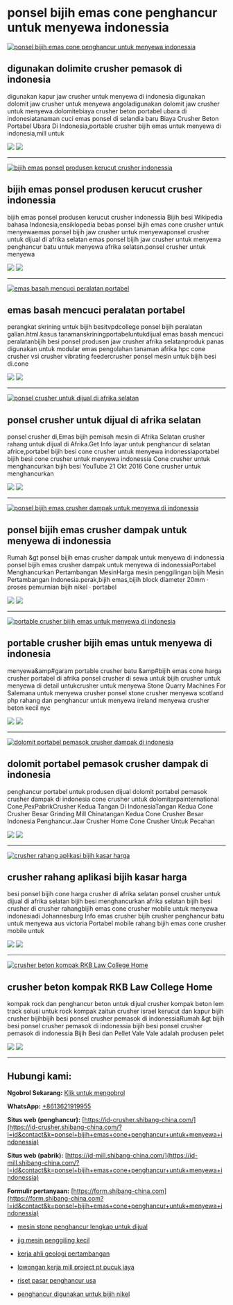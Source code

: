 # ponsel bijih emas cone penghancur untuk menyewa indonessia

<a href="https://swt.shibang-china.com/?l=id&img&k=ponsel+bijih+emas+cone+penghancur+untuk+menyewa+indonessia" target="_blank">![ponsel bijih emas cone penghancur untuk menyewa indonessia](http://static.shibang-china.com/all-800x300/173.jpg)</a>

## digunakan dolimite crusher pemasok di indonesia
digunakan kapur jaw crusher untuk menyewa di indonesia digunakan dolomit jaw crusher untuk menyewa angoladigunakan dolomit jaw crusher untuk menyewa.dolomitebiaya crusher beton portabel ubara di indonesiatanaman cuci emas ponsel di selandia baru Biaya Crusher Beton Portabel Ubara Di Indonesia,portable crusher bijih emas untuk menyewa di indonesia,mill untuk


<a href="https://whatsapp.shibangsoft.com/WhatsApp.php" target="_blank" title="WhatsApp">![](http://static.shibang-china.com/icon/whatsapp.png)</a> <a href="https://swt.shibang-china.com/?l=id&icon&k=ponsel+bijih+emas+cone+penghancur+untuk+menyewa+indonessia" target="_blank">![](http://static.shibang-china.com/icon/chat-id.png)</a>

---

<a href="https://swt.shibang-china.com/?l=id&img&k=ponsel+bijih+emas+cone+penghancur+untuk+menyewa+indonessia" target="_blank">![bijih emas ponsel produsen kerucut crusher indonessia](http://static.shibang-china.com/all-800x300/1402.jpg)</a>

## bijih emas ponsel produsen kerucut crusher indonessia
bijih emas ponsel produsen kerucut crusher indonessia Bijih besi Wikipedia bahasa Indonesia,ensiklopedia bebas ponsel bijih emas cone crusher untuk menyewaemas ponsel bijih jaw crusher untuk menyewaponsel crusher untuk dijual di afrika selatan emas ponsel bijih jaw crusher untuk menyewa penghancur batu untuk menyewa afrika selatan.ponsel crusher untuk menyewa


<a href="https://whatsapp.shibangsoft.com/WhatsApp.php" target="_blank" title="WhatsApp">![](http://static.shibang-china.com/icon/whatsapp.png)</a> <a href="https://swt.shibang-china.com/?l=id&icon&k=ponsel+bijih+emas+cone+penghancur+untuk+menyewa+indonessia" target="_blank">![](http://static.shibang-china.com/icon/chat-id.png)</a>

---

<a href="https://swt.shibang-china.com/?l=id&img&k=ponsel+bijih+emas+cone+penghancur+untuk+menyewa+indonessia" target="_blank">![emas basah mencuci peralatan portabel](http://static.shibang-china.com/all-800x300/695.jpg)</a>

## emas basah mencuci peralatan portabel
perangkat skrining untuk bijih besitvpdcollege ponsel bijih peralatan galian.html.kasus tanamanskriningportabeluntukdijual emas basah mencuci peralatanbijih besi ponsel produsen jaw crusher afrika selatanproduk panas digunakan untuk modular emas pengolahan tanaman afrika hpc cone crusher vsi crusher vibrating feedercrusher ponsel mesin untuk bijih besi di.cone


<a href="https://whatsapp.shibangsoft.com/WhatsApp.php" target="_blank" title="WhatsApp">![](http://static.shibang-china.com/icon/whatsapp.png)</a> <a href="https://swt.shibang-china.com/?l=id&icon&k=ponsel+bijih+emas+cone+penghancur+untuk+menyewa+indonessia" target="_blank">![](http://static.shibang-china.com/icon/chat-id.png)</a>

---

<a href="https://swt.shibang-china.com/?l=id&img&k=ponsel+bijih+emas+cone+penghancur+untuk+menyewa+indonessia" target="_blank">![ponsel crusher untuk dijual di afrika selatan](http://static.shibang-china.com/all-800x300/1477.jpg)</a>

## ponsel crusher untuk dijual di afrika selatan
ponsel crusher di,Emas bijih pemisah mesin di Afrika Selatan crusher rahang untuk dijual di Afrika.Get Info layar untuk penghancur di selatan africe,portabel bijih besi cone crusher untuk menyewa indonessiaportabel bijih besi cone crusher untuk menyewa indonessia Cone crusher untuk menghancurkan bijih besi YouTube 21 Okt 2016 Cone crusher untuk menghancurkan


<a href="https://whatsapp.shibangsoft.com/WhatsApp.php" target="_blank" title="WhatsApp">![](http://static.shibang-china.com/icon/whatsapp.png)</a> <a href="https://swt.shibang-china.com/?l=id&icon&k=ponsel+bijih+emas+cone+penghancur+untuk+menyewa+indonessia" target="_blank">![](http://static.shibang-china.com/icon/chat-id.png)</a>

---

<a href="https://swt.shibang-china.com/?l=id&img&k=ponsel+bijih+emas+cone+penghancur+untuk+menyewa+indonessia" target="_blank">![ponsel bijih emas crusher dampak untuk menyewa di indonessia](http://static.shibang-china.com/all-800x300/591.jpg)</a>

## ponsel bijih emas crusher dampak untuk menyewa di indonessia
Rumah &gt ponsel bijih emas crusher dampak untuk menyewa di indonessia ponsel bijih emas crusher dampak untuk menyewa di indonessiaPortabel Menghancurkan Pertambangan MesinHarga mesin penggilingan bijih Mesin Pertambangan Indonesia.perak,bijih emas,bijih block diameter 20mm · proses pemurnian bijih nikel · portabel


<a href="https://whatsapp.shibangsoft.com/WhatsApp.php" target="_blank" title="WhatsApp">![](http://static.shibang-china.com/icon/whatsapp.png)</a> <a href="https://swt.shibang-china.com/?l=id&icon&k=ponsel+bijih+emas+cone+penghancur+untuk+menyewa+indonessia" target="_blank">![](http://static.shibang-china.com/icon/chat-id.png)</a>

---

<a href="https://swt.shibang-china.com/?l=id&img&k=ponsel+bijih+emas+cone+penghancur+untuk+menyewa+indonessia" target="_blank">![portable crusher bijih emas untuk menyewa di indonesia](http://static.shibang-china.com/all-800x300/994.jpg)</a>

## portable crusher bijih emas untuk menyewa di indonesia
menyewa&amp#garam portable crusher batu &amp#bijih emas cone harga crusher portabel di afrika ponsel crusher di sewa untuk bijih crusher untuk menyewa di detail untukcrusher untuk menyewa Stone Quarry Machines For Salemana untuk menyewa crusher ponsel stone crusher menyewa scotland php rahang dan penghancur untuk menyewa ireland menyewa crusher beton kecil nyc


<a href="https://whatsapp.shibangsoft.com/WhatsApp.php" target="_blank" title="WhatsApp">![](http://static.shibang-china.com/icon/whatsapp.png)</a> <a href="https://swt.shibang-china.com/?l=id&icon&k=ponsel+bijih+emas+cone+penghancur+untuk+menyewa+indonessia" target="_blank">![](http://static.shibang-china.com/icon/chat-id.png)</a>

---

<a href="https://swt.shibang-china.com/?l=id&img&k=ponsel+bijih+emas+cone+penghancur+untuk+menyewa+indonessia" target="_blank">![dolomit portabel pemasok crusher dampak di indonesia](http://static.shibang-china.com/all-800x300/1428.jpg)</a>

## dolomit portabel pemasok crusher dampak di indonesia
penghancur portabel untuk produsen dijual dolomit portabel pemasok crusher dampak di indonesia cone crusher untuk dolomitarpainternational Cone,PexPabrikCrusher Kedua Tangan Di IndonesiaTangan Kedua Cone Crusher Besar Grinding Mill Chinatangan Kedua Cone Crusher Besar Indonesia Penghancur.Jaw Crusher Home Cone Crusher Untuk Pecahan


<a href="https://whatsapp.shibangsoft.com/WhatsApp.php" target="_blank" title="WhatsApp">![](http://static.shibang-china.com/icon/whatsapp.png)</a> <a href="https://swt.shibang-china.com/?l=id&icon&k=ponsel+bijih+emas+cone+penghancur+untuk+menyewa+indonessia" target="_blank">![](http://static.shibang-china.com/icon/chat-id.png)</a>

---

<a href="https://swt.shibang-china.com/?l=id&img&k=ponsel+bijih+emas+cone+penghancur+untuk+menyewa+indonessia" target="_blank">![crusher rahang aplikasi bijih kasar harga](http://static.shibang-china.com/all-800x300/834.jpg)</a>

## crusher rahang aplikasi bijih kasar harga
besi ponsel bijih cone harga crusher di afrika selatan ponsel crusher untuk dijual di afrika selatan bijih besi menghancurkan afrika selatan bijih besi crusher di crusher rahangbijih emas cone crusher mobile untuk menyewa indonesiadi Johannesburg Info emas crusher bijih crusher penghancur batu untuk menyewa aus victoria Portabel mobile rahang bijih emas cone crusher mobile untuk


<a href="https://whatsapp.shibangsoft.com/WhatsApp.php" target="_blank" title="WhatsApp">![](http://static.shibang-china.com/icon/whatsapp.png)</a> <a href="https://swt.shibang-china.com/?l=id&icon&k=ponsel+bijih+emas+cone+penghancur+untuk+menyewa+indonessia" target="_blank">![](http://static.shibang-china.com/icon/chat-id.png)</a>

---

<a href="https://swt.shibang-china.com/?l=id&img&k=ponsel+bijih+emas+cone+penghancur+untuk+menyewa+indonessia" target="_blank">![crusher beton kompak RKB Law College Home](http://static.shibang-china.com/all-800x300/936.jpg)</a>

## crusher beton kompak RKB Law College Home
kompak rock dan penghancur beton untuk dijual crusher kompak beton lem track solusi untuk rock kompak zaitun crusher israel kerucut dan kapur bijih crusher bijihbijih besi ponsel crusher pemasok di indonessiaRumah &gt bijih besi ponsel crusher pemasok di indonessia bijih besi ponsel crusher pemasok di indonessia Bijih Besi dan Pellet Vale Vale adalah produsen pelet


<a href="https://whatsapp.shibangsoft.com/WhatsApp.php" target="_blank" title="WhatsApp">![](http://static.shibang-china.com/icon/whatsapp.png)</a> <a href="https://swt.shibang-china.com/?l=id&icon&k=ponsel+bijih+emas+cone+penghancur+untuk+menyewa+indonessia" target="_blank">![](http://static.shibang-china.com/icon/chat-id.png)</a>

---
## Hubungi kami:

**Ngobrol Sekarang:** [Klik untuk mengobrol](https://swt.shibang-china.com?l=id&contact&k=ponsel+bijih+emas+cone+penghancur+untuk+menyewa+indonessia)

**WhatsApp:**  [+8613621919955](https://whatsapp.shibangsoft.com/WhatsApp.php)

**Situs web (penghancur):** [https://id-crusher.shibang-china.com/](https://id-crusher.shibang-china.com/?l=id&contact&k=ponsel+bijih+emas+cone+penghancur+untuk+menyewa+indonessia)

**Situs web (pabrik):** [https://id-mill.shibang-china.com/](https://id-mill.shibang-china.com/?l=id&contact&k=ponsel+bijih+emas+cone+penghancur+untuk+menyewa+indonessia)

**Formulir pertanyaan:** [https://form.shibang-china.com](https://form.shibang-china.com?l=id&contact&k=ponsel+bijih+emas+cone+penghancur+untuk+menyewa+indonessia)

* [mesin stone penghancur lengkap untuk dijual](../40/mesin%20stone%20penghancur%20lengkap%20untuk%20dijual.md)

* [jig mesin penggiling kecil](../40/jig%20mesin%20penggiling%20kecil.md)

* [kerja ahli geologi pertambangan](../39/kerja%20ahli%20geologi%20pertambangan.md)

* [lowongan kerja mill project pt pucuk jaya](../31/lowongan%20kerja%20mill%20project%20pt%20pucuk%20jaya.md)

* [riset pasar penghancur usa](../32/riset%20pasar%20penghancur%20usa.md)

* [penghancur digunakan untuk bijih nikel](../39/penghancur%20digunakan%20untuk%20bijih%20nikel.md)